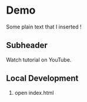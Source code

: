 # Demo

Some plain text that I inserted ! 

## Subheader

Watch tutorial on YouTube. 

## Local Development 

1. open index.html 
